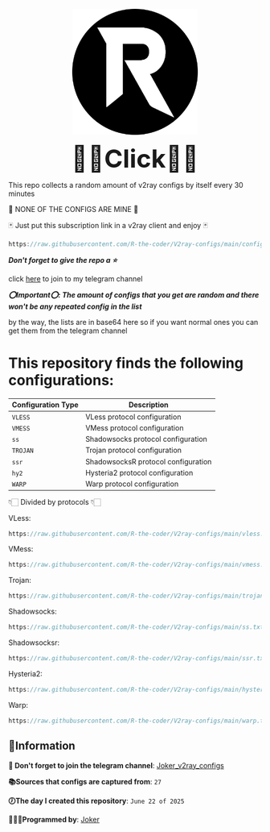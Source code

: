 <p align="center">
  <a href="https://t.me/Joker_v2ray_configs" target="_blank">
    <img src="https://github.com/R-the-coder/Galactic-Annihilator/blob/main/Screenshot/R.png" alt="Description" width="250"/>
  </a>
</p>

<p align="center">
  <strong><span style="font-size:50px;">☝🏻Click☝🏻</span></strong>
</p>

This repo collects a random amount of v2ray configs by itself every 30 minutes 

🚫 NONE OF THE CONFIGS ARE MINE 🚫

🃏 Just put this subscription link in a v2ray client and enjoy 🃏

```javascript
https://raw.githubusercontent.com/R-the-coder/V2ray-configs/main/config.txt
```

***Don't forget to give the repo a ⭐***

click [here](https://t.me/Joker_v2ray_configs) to join to my telegram channel

***⭕Important⭕: The amount of configs that you get are random and there won't be any repeated config in the list***

by the way, the lists are in base64 here so if you want normal ones you can get them from the telegram channel

# This repository finds the following configurations:

| Configuration Type | Description                            |
|--------------------|----------------------------------------|
| `VLESS`            | VLess protocol configuration           |
| `VMESS`            | VMess protocol configuration           |
| `ss`      | Shadowsocks protocol configuration     |
| `TROJAN`           | Trojan protocol configuration          |
| `ssr`     | ShadowsocksR protocol configuration    |
| `hy2`     | Hysteria2 protocol configuration    |
| `WARP`             | Warp protocol configuration            |

👇🏻 Divided by protocols 👇🏻

VLess:

```javascript
https://raw.githubusercontent.com/R-the-coder/V2ray-configs/main/vless.txt
```

VMess:

```javascript
https://raw.githubusercontent.com/R-the-coder/V2ray-configs/main/vmess.txt
```

Trojan:

```javascript
https://raw.githubusercontent.com/R-the-coder/V2ray-configs/main/trojan.txt
```

Shadowsocks:

```javascript
https://raw.githubusercontent.com/R-the-coder/V2ray-configs/main/ss.txt
```

Shadowsocksr:

```javascript
https://raw.githubusercontent.com/R-the-coder/V2ray-configs/main/ssr.txt
```

Hysteria2:

```javascript
https://raw.githubusercontent.com/R-the-coder/V2ray-configs/main/hysteria2.txt
```

Warp:

```javascript
https://raw.githubusercontent.com/R-the-coder/V2ray-configs/main/warp.txt
```

**🔵Information**
--------------------

**📢 Don't forget to join the telegram channel**: [Joker_v2ray_configs](https://t.me/Joker_v2ray_configs)

**📚Sources that configs are captured from**: `27`

**🕖The day I created this repository**: `June 22 of 2025`

**👩🏻‍💻Programmed by**: [Joker](https://github.com/R-the-coder)
